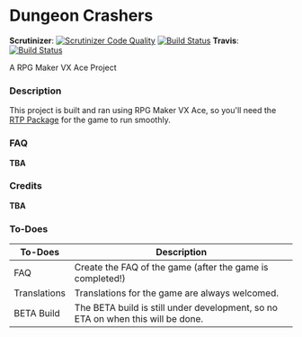 # Dungeon Crashers
__Scrutinizer__: [![Scrutinizer Code Quality](https://scrutinizer-ci.com/g/SaKProject/dungeon-crashers/badges/quality-score.png?b=master)](https://scrutinizer-ci.com/g/SaKProject/dungeon-crashers/?branch=master) [![Build Status](https://scrutinizer-ci.com/g/SaKProject/dungeon-crashers/badges/build.png?b=master)](https://scrutinizer-ci.com/g/SaKProject/dungeon-crashers/build-status/master) __Travis__: [![Build Status](https://travis-ci.org/SaKProject/dungeon-crashers.svg?branch=master)](https://travis-ci.org/SaKProject/dungeon-crashers)

A RPG Maker VX Ace Project

### Description
This project is built and ran using RPG Maker VX Ace, so you'll need the [RTP Package](http://www.rpgmakerweb.com/download/additional/run-time-packages) for the game to run smoothly.

### FAQ
**TBA**

### Credits
**TBA**

### To-Does

|To-Does| Description|
| --- | --- |
|FAQ| Create the FAQ of the game (after the game is completed!)|
|Translations|Translations for the game are always welcomed.|
|BETA Build| The BETA build is still under development, so no ETA on when this will be done.|
